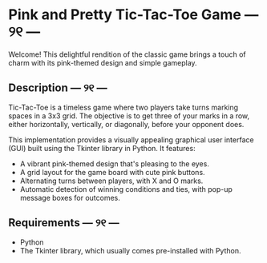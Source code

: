 # Pink and Pretty Tic-Tac-Toe Game  — ୨୧ —

Welcome! This delightful rendition of the classic game brings a touch of charm with its pink-themed design and simple gameplay.

## Description  — ୨୧ —

Tic-Tac-Toe is a timeless game where two players take turns marking spaces in a 3x3 grid. The objective is to get three of your marks in a row, either horizontally, vertically, or diagonally, before your opponent does.

This implementation provides a visually appealing graphical user interface (GUI) built using the Tkinter library in Python. It features:

- A vibrant pink-themed design that's pleasing to the eyes.
- A grid layout for the game board with cute pink buttons.
- Alternating turns between players, with X and O marks.
- Automatic detection of winning conditions and ties, with pop-up message boxes for outcomes.

## Requirements  — ୨୧ —

- Python
- The Tkinter library, which usually comes pre-installed with Python.
